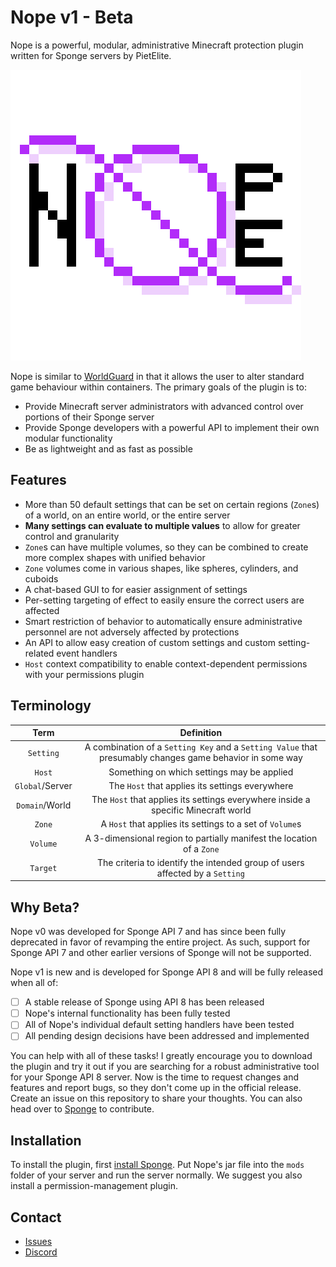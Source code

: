 # Nope v1 - Beta

Nope is a powerful, modular, administrative Minecraft protection plugin written for Sponge servers by PietElite. 

![Nope Logo](./logo.png "Nope Logo")

Nope is similar to [WorldGuard](https://github.com/EngineHub/WorldGuard) in that
it allows the user to alter standard game behaviour within containers.
The primary goals of the plugin is to:
- Provide Minecraft server administrators with advanced control over portions of their Sponge server
- Provide Sponge developers with a powerful API to implement their own modular functionality
- Be as lightweight and as fast as possible

## Features
- More than 50 default settings that can be set on certain regions (`Zone`s) of a world, on an entire world, or the entire server
- **Many settings can evaluate to multiple values** to allow for greater control and granularity
- `Zone`s can have multiple volumes, so they can be combined to create more complex shapes with unified behavior
- `Zone` volumes come in various shapes, like spheres, cylinders, and cuboids
- A chat-based GUI to for easier assignment of settings
- Per-setting targeting of effect to easily ensure the correct users are affected
- Smart restriction of behavior to automatically ensure administrative personnel are not adversely affected by protections
- An API to allow easy creation of custom settings and custom setting-related event handlers
- `Host` context compatibility to enable context-dependent permissions with your permissions plugin

## Terminology
| Term | Definition |
| :----: | :------: |
| `Setting` | A combination of a `Setting Key` and a `Setting Value` that presumably changes game behavior in some way |
| `Host`  | Something on which settings may be applied |
| `Global`/Server | The `Host` that applies its settings everywhere | 
| `Domain`/World | The `Host` that applies its settings everywhere inside a specific Minecraft world |
| `Zone` | A `Host` that applies its settings to a set of `Volume`s |
| `Volume` | A 3-dimensional region to partially manifest the location of a `Zone` |
| `Target` | The criteria to identify the intended group of users affected by a `Setting` |

## Why Beta?

Nope v0 was developed for Sponge API 7 and has since been fully deprecated in favor of revamping the entire project.
As such, support for Sponge API 7 and other earlier versions of Sponge will not be supported.

Nope v1 is new and is developed for Sponge API 8 and will be fully released when all of:
- [ ] A stable release of Sponge using API 8 has been released
- [ ] Nope's internal functionality has been fully tested
- [ ] All of Nope's individual default setting handlers have been tested
- [ ] All pending design decisions have been addressed and implemented

You can help with all of these tasks! I greatly encourage you to download the plugin and try it out
if you are searching for a robust administrative tool for your Sponge API 8 server.
Now is the time to request changes and features and report bugs, so they don't come up in the official release.
Create an issue on this repository to share your thoughts.
You can also head over to [Sponge](https://github.com/SpongePowered/Sponge) to contribute.

## Installation

To install the plugin, first [install Sponge](https://docs.spongepowered.org/stable/en/server/index.html). 
Put Nope's jar file into the `mods` folder of your server and run the server normally.
We suggest you also install a permission-management plugin.

## Contact

- [Issues](https://github.com/pietelite/nope/issues)
- [Discord](https://discord.gg/EmjQpqj6ps)
